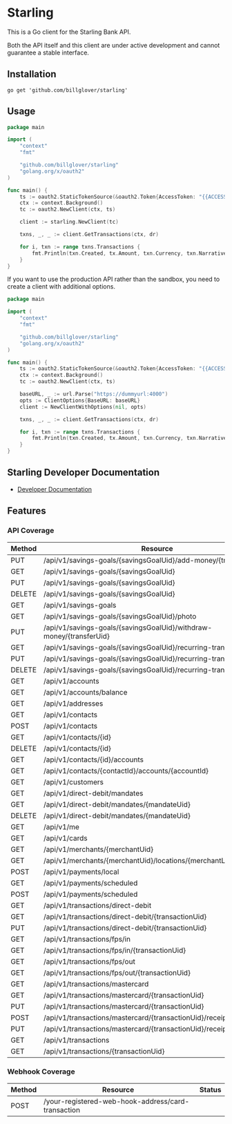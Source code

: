 # Starling

This is a Go client for the Starling Bank API.

Both the API itself and this client are under active development and cannot guarantee a stable interface.

## Installation

```shell
go get 'github.com/billglover/starling'
```

## Usage

```go
package main

import (
    "context"
    "fmt"

    "github.com/billglover/starling"
    "golang.org/x/oauth2"
)

func main() {
    ts := oauth2.StaticTokenSource(&oauth2.Token{AccessToken: "{{ACCESS_TOKEN}}"})
    ctx := context.Background()
    tc := oauth2.NewClient(ctx, ts)

    client := starling.NewClient(tc)

    txns, _, _ := client.GetTransactions(ctx, dr)

    for i, txn := range txns.Transactions {
        fmt.Println(txn.Created, tx.Amount, txn.Currency, txn.Narrative)
    }
}
```

If you want to use the production API rather than the sandbox, you need to create a client with additional options.

```go
package main

import (
    "context"
    "fmt"

    "github.com/billglover/starling"
    "golang.org/x/oauth2"
)

func main() {
    ts := oauth2.StaticTokenSource(&oauth2.Token{AccessToken: "{{ACCESS_TOKEN}}"})
    ctx := context.Background()
    tc := oauth2.NewClient(ctx, ts)

    baseURL, _ := url.Parse("https://dummyurl:4000")
    opts := ClientOptions{BaseURL: baseURL}
    client := NewClientWithOptions(nil, opts)

    txns, _, _ := client.GetTransactions(ctx, dr)

    for i, txn := range txns.Transactions {
        fmt.Println(txn.Created, tx.Amount, txn.Currency, txn.Narrative)
    }
}
```

## Starling Developer Documentation

* [Developer Documentation](https://developer.starlingbank.com/)

## Features

### API Coverage

| Method | Resource                                                              | Status      |
|--------|-----------------------------------------------------------------------|------------:|
| PUT    | /api/v1/savings-goals/{savingsGoalUid}/add-money/{transferUid}        | Done        |
| GET    | /api/v1/savings-goals/{savingsGoalUid}                                | Done        |
| PUT    | /api/v1/savings-goals/{savingsGoalUid}                                | Done        |
| DELETE | /api/v1/savings-goals/{savingsGoalUid}                                | Done        |
| GET    | /api/v1/savings-goals                                                 | Done        |
| GET    | /api/v1/savings-goals/{savingsGoalUid}/photo                          | Done        |
| PUT    | /api/v1/savings-goals/{savingsGoalUid}/withdraw-money/{transferUid}   | Done        |
| GET    | /api/v1/savings-goals/{savingsGoalUid}/recurring-transfer             | Done        |
| PUT    | /api/v1/savings-goals/{savingsGoalUid}/recurring-transfer             | Done        |
| DELETE | /api/v1/savings-goals/{savingsGoalUid}/recurring-transfer             | Done        |
| GET    | /api/v1/accounts                                                      | Done        |
| GET    | /api/v1/accounts/balance                                              | Done        |
| GET    | /api/v1/addresses                                                     | Done        |
| GET    | /api/v1/contacts                                                      | Done        |
| POST   | /api/v1/contacts                                                      | Done        |
| GET    | /api/v1/contacts/{id}                                                 | Done        |
| DELETE | /api/v1/contacts/{id}                                                 | Done        |
| GET    | /api/v1/contacts/{id}/accounts                                        | Done        |
| GET    | /api/v1/contacts/{contactId}/accounts/{accountId}                     | Done        |
| GET    | /api/v1/customers                                                     | Done        |
| GET    | /api/v1/direct-debit/mandates                                         | Done        |
| GET    | /api/v1/direct-debit/mandates/{mandateUid}                            | Done        |
| DELETE | /api/v1/direct-debit/mandates/{mandateUid}                            | Done        |
| GET    | /api/v1/me                                                            | Done        |
| GET    | /api/v1/cards                                                         | Done        |
| GET    | /api/v1/merchants/{merchantUid}                                       | Done        |
| GET    | /api/v1/merchants/{merchantUid}/locations/{merchantLocationUid}       | Done        |
| POST   | /api/v1/payments/local                                                | Done        |
| GET    | /api/v1/payments/scheduled                                            | Done        |
| POST   | /api/v1/payments/scheduled                                            |             |
| GET    | /api/v1/transactions/direct-debit                                     | Done        |
| GET    | /api/v1/transactions/direct-debit/{transactionUid}                    | Done        |
| PUT    | /api/v1/transactions/direct-debit/{transactionUid}                    | Done        |
| GET    | /api/v1/transactions/fps/in                                           | Done        |
| GET    | /api/v1/transactions/fps/in/{transactionUid}                          | Done        |
| GET    | /api/v1/transactions/fps/out                                          | Done        |
| GET    | /api/v1/transactions/fps/out/{transactionUid}                         | Done        |
| GET    | /api/v1/transactions/mastercard                                       | Done        |
| GET    | /api/v1/transactions/mastercard/{transactionUid}                      | Done        |
| PUT    | /api/v1/transactions/mastercard/{transactionUid}                      | Done        |
| POST   | /api/v1/transactions/mastercard/{transactionUid}/receipt              | Done        |
| PUT    | /api/v1/transactions/mastercard/{transactionUid}/receipt/{receiptUid} | Invalid     |
| GET    | /api/v1/transactions                                                  | Done        |
| GET    | /api/v1/transactions/{transactionUid}                                 | Done        |

### Webhook Coverage

| Method | Resource                                                            | Status      |
|--------|---------------------------------------------------------------------|------------:|
| POST   | /your-registered-web-hook-address/card-transaction                  |             |
